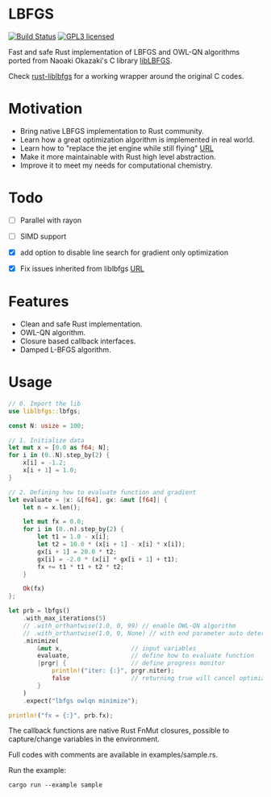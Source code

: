 
# LBFGS

[![Build Status](https://travis-ci.org/ybyygu/rust-lbfgs.svg?branch=master)](https://travis-ci.org/ybyygu/rust-lbfgs)
[![GPL3 licensed](https://img.shields.io/badge/license-MIT-blue.svg)](./LICENSE)

Fast and safe Rust implementation of LBFGS and OWL-QN algorithms ported from
Naoaki Okazaki's C library [libLBFGS](http://chokkan.org/software/liblbfgs/).

Check [rust-liblbfgs](https://github.com/ybyygu/rust-liblbfgs) for a working wrapper around the original C codes.


# Motivation

-   Bring native LBFGS implementation to Rust community.
-   Learn how a great optimization algorithm is implemented in real world.
-   Learn how to "replace the jet engine while still flying" [URL](http://jensimmons.com/post/jan-4-2017/replacing-jet-engine-while-still-flying)
-   Make it more maintainable with Rust high level abstraction.
-   Improve it to meet my needs for computational chemistry.


# Todo

-   [ ] Parallel with rayon
-   [ ] SIMD support
-   [X] add option to disable line search for gradient only optimization
-   [X] Fix issues inherited from liblbfgs [URL](https://github.com/chokkan/liblbfgs/pulls)


# Features

-   Clean and safe Rust implementation.
-   OWL-QN algorithm.
-   Closure based callback interfaces.
-   Damped L-BFGS algorithm.


# Usage

```rust
// 0. Import the lib
use liblbfgs::lbfgs;

const N: usize = 100;

// 1. Initialize data
let mut x = [0.0 as f64; N];
for i in (0..N).step_by(2) {
    x[i] = -1.2;
    x[i + 1] = 1.0;
}

// 2. Defining how to evaluate function and gradient
let evaluate = |x: &[f64], gx: &mut [f64]| {
    let n = x.len();

    let mut fx = 0.0;
    for i in (0..n).step_by(2) {
        let t1 = 1.0 - x[i];
        let t2 = 10.0 * (x[i + 1] - x[i] * x[i]);
        gx[i + 1] = 20.0 * t2;
        gx[i] = -2.0 * (x[i] * gx[i + 1] + t1);
        fx += t1 * t1 + t2 * t2;
    }

    Ok(fx)
};

let prb = lbfgs()
    .with_max_iterations(5)
    // .with_orthantwise(1.0, 0, 99) // enable OWL-QN algorithm
    // .with_orthantwise(1.0, 0, None) // with end parameter auto determined
    .minimize(
        &mut x,                   // input variables
        evaluate,                 // define how to evaluate function
        |prgr| {                  // define progress monitor
            println!("iter: {:}", prgr.niter);
            false                 // returning true will cancel optimization
        }
    )
    .expect("lbfgs owlqn minimize");

println!("fx = {:}", prb.fx);
```

The callback functions are native Rust FnMut closures, possible to
capture/change variables in the environment.

Full codes with comments are available in examples/sample.rs.

Run the example:

    cargo run --example sample
